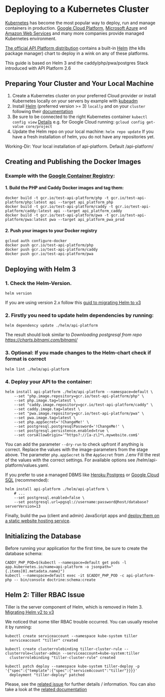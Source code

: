 # Deploying to a Kubernetes Cluster

[Kubernetes](https://kubernetes.io/) has become the most popular way to deploy, run and manage containers in production.
[Google Cloud Platform](https://cloud.google.com/kubernetes-engine/), [Microsoft Azure](https://azure.microsoft.com/en-us/services/container-service/kubernetes/)
and [Amazon Web Services](https://aws.amazon.com/eks/) and many more companies provide managed Kubernetes environment.

[The official API Platform distribution](../distribution/index.md) contains a built-in [Helm](https://helm.sh/) (the k8s
package manager) chart to deploy in a wink on any of these platforms.

This guide is based on Helm 3 and the caddy/php/pwa/postgres Stack introduced with API Platform 2.6

## Preparing Your Cluster and Your Local Machine

1. Create a Kubernetes cluster on your preferred Cloud provider or install Kubernetes locally on your servers by example with [kubeadm](https://kubernetes.io/docs/setup/production-environment/tools/kubeadm/install-kubeadm/)
2. Install [Helm](https://helm.sh/) (preferred version >= 3) `locally` and on your `cluster` following their [documentation](https://helm.sh/docs/intro/install/)
3. Be sure to be connected to the right Kubernetes container
   `kubectl config view` [Details](https://kubernetes.io/docs/concepts/configuration/organize-cluster-access-kubeconfig/)
   e.g. for Google Cloud running: `gcloud config get-value core/project`
4. Update the Helm repo on your local machine: `helm repo update` 
   If you have a fresh installation of helm, you do not have any repositories yet.
   

Working-Dir: Your local installation of api-platform. Default /api-platform/

## Creating and Publishing the Docker Images

### Example with the [Google Container Registry](https://cloud.google.com/container-registry/):

#### 1. Build the PHP and Caddy Docker images and tag them:

    docker build -t gcr.io/test-api-platform/php -t gcr.io/test-api-platform/php:latest api --target api_platform_php
    docker build -t gcr.io/test-api-platform/caddy -t gcr.io/test-api-platform/caddy:latest api --target api_platform_caddy
    docker build -t gcr.io/test-api-platform/pwa -t gcr.io/test-api-platform/pwa:latest pwa --target api_platform_pwa_prod

#### 2. Push your images to your Docker registry
   
    gcloud auth configure-docker
    docker push gcr.io/test-api-platform/php
    docker push gcr.io/test-api-platform/caddy
    docker push gcr.io/test-api-platform/pwa

## Deploying with Helm 3

### 1. Check the Helm-Version. 

    helm version

If you are using version 2.x follow this [guid to migrating Helm to v3](https://helm.sh/docs/topics/v2_v3_migration/#helm)

### 2. Firstly you need to update helm dependencies by running:

    helm dependency update ./helm/api-platform

The result should look similar to *Downloading postgresql from repo https://charts.bitnami.com/bitnami/*

### 3. Optional: If you made changes to the Helm-chart check if format is correct

    helm lint ./helm/api-platform

### 4. Deploy your API to the container:

    helm install api-platform ./helm/api-platform --namespace=default \
        --set "php.image.repository=gcr.io/test-api-platform/php" \
        --set php.image.tag=latest \
        --set "caddy.image.repository=gcr.io/test-api-platform/caddy" \
        --set caddy.image.tag=latest \
        --set "pwa.image.repository=gcr.io/test-api-platform/pwa" \
        --set pwa.image.tag=latest \
        --set php.appSecret='!ChangeMe!' \
        --set postgresql.postgresqlPassword='!ChangeMe!' \
        --set postgresql.persistence.enabled=true \
        --set corsAllowOrigin='^https?://[a-z\]*\.mywebsite.com$'

You can add the parameter `--dry-run` to check upfront if anything is correct.
Replace the values with the image-parameters from the stage above.
The parameter `php.appSecret` is the `AppSecret` from ./.env
Fill the rest of the values with the correct settings.
For available options see /helm/api-platform/values.yaml.

If you prefer to use a managed DBMS like [Heroku Postgres](https://www.heroku.com/postgres) or
[Google Cloud SQL](https://cloud.google.com/sql/docs/postgres/) (recommended):

    helm install api-platform ./helm/api-platform \
        # ...
        --set postgresql.enabled=false \
        --set postgresql.url=pgsql://username:password@host/database?serverVersion=13

Finally, build the `pwa` (client and admin) JavaScript apps and [deploy them on a static
website hosting service](https://create-react-app.dev/docs/deployment/).

## Initializing the Database

Before running your application for the first time, be sure to create the database schema:

    CADDY_PHP_POD=$(kubectl --namespace=default get pods -l app.kubernetes.io/name=api-platform -o jsonpath="{.items[0].metadata.name}")
    kubectl --namespace=default exec -it $CADDY_PHP_POD -c api-platform-php -- bin/console doctrine:schema:create

## Helm 2: Tiller RBAC Issue

Tiller is the server component of Helm, which is removed in Helm 3.
[Migrating Helm v2 to v3](https://helm.sh/docs/topics/v2_v3_migration/#helm)

We noticed that some tiller RBAC trouble occurred. You can usually resolve it by running:

    kubectl create serviceaccount --namespace kube-system tiller
      serviceaccount "tiller" created

    kubectl create clusterrolebinding tiller-cluster-rule --clusterrole=cluster-admin --serviceaccount=kube-system:tiller
      clusterrolebinding "tiller-cluster-rule" created

    kubectl patch deploy --namespace kube-system tiller-deploy -p '{"spec":{"template":{"spec":{"serviceAccount":"tiller"}}}}'
      deployment "tiller-deploy" patched

Please, see the [related issue](https://github.com/kubernetes/helm/issues/3130) for further details / information.
You can also take a look at the [related documentation](https://github.com/kubernetes/helm/blob/master/docs/rbac.md)
